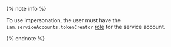 {% note info %}

To use impersonation, the user must have the `iam.serviceAccounts.tokenCreator` [role](../../iam/security/index.md#iam-serviceAccounts-tokenCreator) for the service account.

{% endnote %}